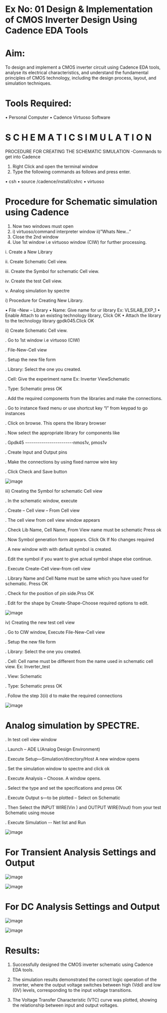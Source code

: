 # Ex No: 01     Design & Implementation of CMOS Inverter Design Using Cadence EDA Tools   

# Aim:
To design and implement a CMOS inverter circuit using Cadence EDA tools, analyse its electrical characteristics, and understand the fundamental principles of CMOS technology, including the design process, layout, and simulation techniques.

# Tools Required:

•	Personal Computer
•	Cadence Virtuoso Software

# S C H E M A T I C S I M U L A T I O N 
PROCEDURE FOR CREATING THE SCHEMATIC SIMULATION -Commands to get into Cadence

1.	Right Click and open the terminal window
2.	Type the following commands as follows and press enter.

•	csh
•	source /cadence/install/cshrc
•	virtuoso 

# Procedure for Schematic simulation using Cadence

1.	Now two windows must open
2.	 i) virtuoso/command interpreter window
    ii)”Whats New…”
3.	Close the 2nd window
4.	Use 1st window i.e virtuoso window (CIW) for further processing.

i.	Create a New Library

ii.	Create Schematic Cell view.

iii.	Create the Symbol for schematic Cell view.

iv.	Create the test Cell view.

v.	Analog simulation by spectre

i)	Procedure for Creating New Library.

•	File –New – Library
•	Name: Give name for ur library Ex: VLSILAB_EXP_1
•	Enable Attach to an existing technology library, Click OK
•	Attach the library to the technology library gpdk045.Click OK

ii)	Create Schematic Cell view.

. Go to 1st window i.e virtuoso (CIW)

. File-New-Cell view

. Setup the new file form

. Library: Select the one you created.

. Cell: Give the experiment name Ex: Inverter ViewSchematic

. Type: Schematic press OK

.	Add the required components from the libraries and make the connections.

. Go to instance fixed menu or use shortcut key “I” from keypad to go instances

.	Click on browse. This opens the library browser

.	Now select the appropriate library for components like 

.	Gpdk45 ------------------------nmos1v, pmos1v

.	Create Input and Output pins

.	Make the connections by using fixed narrow wire key

.	Click Check and Save button

![image](https://github.com/user-attachments/assets/4f86bd98-7a04-42b3-afc5-6dbbb7f1a7a6)

iii)	Creating the Symbol for schematic Cell view

.	In the schematic window, execute 

.	Create – Cell view – From Cell view

. The cell view from cell view window appears

. Check Lib Name, Cell Name, From View name must be schematic Press ok

.	Now Symbol generation form appears. Click Ok If No changes required

.	A new window with with default symbol is created.

.	Edit the symbol if you want to give actual symbol shape else continue.

.	Execute Create-Cell view-from cell view

.	Library Name and Cell Name must be same which you have used for schematic. Press OK

.	Check for the position of pin side.Prss OK

.	Edit for the shape by Create-Shape-Choose required options to edit.

![image](https://github.com/user-attachments/assets/9bfbf55d-7e86-4d77-8780-ddeeb9bc455d)

iv)	Creating the new test cell view

.	Go to CIW window, Execute File-New-Cell view

.	Setup the new file form

.	Library: Select the one you created.

.	Cell: Cell name must be different from the name used in schematic cell 
view. Ex: Inverter_test

.	View: Schematic

.	Type: Schematic press OK

.	Follow the step 3(ii) d to make the required connections

![image](https://github.com/user-attachments/assets/160e8ee9-dd90-4633-bc94-1801ea34825a)

# Analog simulation by SPECTRE.

.	In test cell view window

.	Launch – ADE L(Analog Design Environment)

.	Execute Setup—Simulation/directory/Host A new window opens

.	Set the simulation window to spectre and click ok

.	Execute Analysis – Choose. A window opens.

.	Select the type and set the specifications and press OK

.	Execute Output s—to be plotted – Select on Schematic

.	Then Select the INPUT WIRE(Vin ) and OUTPUT WIRE(Vout) from your test 
Schematic using mouse

. Execute Simulation -- Net list and Run

![image](https://github.com/user-attachments/assets/c4129707-a365-4ff4-9e1f-90112e8cbb58)

# For Transient Analysis Settings and Output
 
![image](https://github.com/user-attachments/assets/e08c01a8-ba30-44c8-961a-74d2927d2297)


![image](https://github.com/user-attachments/assets/ded519b4-d1e6-4701-a202-7b25fd35d419)



# For DC Analysis Settings and Output

![image](https://github.com/user-attachments/assets/cd188727-41a2-494f-ae89-996136856f83)

![image](https://github.com/user-attachments/assets/cdeaccf7-7ac4-461e-a3eb-3114060dae4e)



# Results:

1.	Successfully designed the CMOS inverter schematic using Cadence EDA tools.

2.	The simulation results demonstrated the correct logic operation of the inverter, where the output voltage switches between high (Vdd) and low (0V) levels, corresponding to the input voltage transitions.

3.	The Voltage Transfer Characteristic (VTC) curve was plotted, showing the relationship between input and output voltages.











